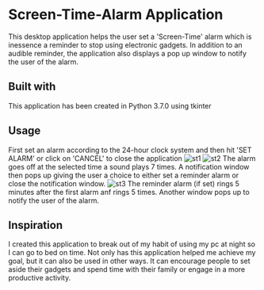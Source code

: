 # Screen-Time-Alarm Application
This desktop application helps the user set a 'Screen-Time' alarm which is inessence a reminder to stop using electronic gadgets. In addition to an audible reminder, the application also displays a pop up window to notify the user of the alarm. 
## Built with
This application has been created in Python 3.7.0 using tkinter
## Usage
First set an alarm according to the 24-hour clock system and then hit 'SET ALARM' or click on 'CANCEL' to close the application
![st1](https://user-images.githubusercontent.com/55396033/65916327-fdd30300-e389-11e9-9ea4-13169b151106.png)
![st2](https://user-images.githubusercontent.com/55396033/65916335-00cdf380-e38a-11e9-93fe-443d3f7858b4.png)
The alarm goes off at the selected time a sound plays 7 times. A notification window then pops up giving the user a choice to either set a reminder alarm or close the notification window.
![st3](https://user-images.githubusercontent.com/55396033/65916345-03c8e400-e38a-11e9-8547-e37337a8e409.png)
The reminder alarm (if set) rings 5 minutes after the first alarm anf rings 5 times. Another window pops up to notify the user of the alarm.
## Inspiration
I created this application to break out of my habit of using my pc at night so I can go to bed on time. Not only has this application helped me achieve my goal, but it can also be used in other ways. It can encourage people to set aside their gadgets and spend time with their family or engage in a more productive activity. 

